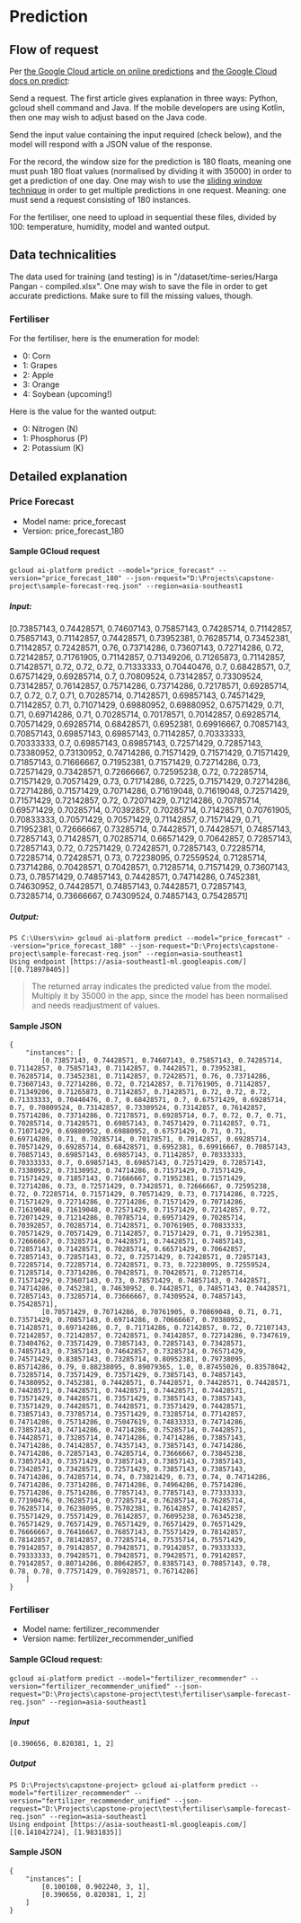 # Prediction

## Flow of request
Per [the Google Cloud article on online predictions](https://cloud.google.com/ai-platform/prediction/docs/online-predict#java) and [the Google Cloud docs on predict](https://cloud.google.com/ai-platform/prediction/docs/reference/rest/v1/projects/predict):

Send a request. The first article gives explanation in three ways: Python, gcloud shell command and Java. If the mobile developers are using Kotlin, then one may wish to adjust based on the Java code.

Send the input value containing the input required (check below), and the model will respond with a JSON value of the response.

For the record, the window size for the prediction is 180 floats, meaning one must push 180 float values (normalised by dividing it with 35000) in order to get a prediction of one day. One may wish to use the [sliding window technique](https://en.wikipedia.org/wiki/Sliding_window_protocol) in order to get multiple predictions in one request. Meaning: one must send a request consisting of 180 instances.

For the fertiliser, one need to upload in sequential these files, divided by 100: temperature, humidity, model and wanted output.

## Data technicalities
The data used for training (and testing) is in "/dataset/time-series/Harga Pangan - compiled.xlsx". One may wish to save the file in order to get accurate predictions. Make sure to fill the missing values, though.

### Fertiliser
For the fertiliser, here is the enumeration for model:
- 0: Corn
- 1: Grapes
- 2: Apple
- 3: Orange
- 4: Soybean (upcoming!)

Here is the value for the wanted output:
- 0: Nitrogen (N)
- 1: Phosphorus (P)
- 2: Potassium (K)

## Detailed explanation
### Price Forecast
- Model name: price_forecast
- Version: price_forecast_180

#### Sample GCloud request
    gcloud ai-platform predict --model="price_forecast" --version="price_forecast_180" --json-request="D:\Projects\capstone-project\sample-forecast-req.json" --region=asia-southeast1

##### Input:
[0.73857143, 0.74428571, 0.74607143, 0.75857143, 0.74285714, 0.71142857, 0.75857143, 0.71142857, 0.74428571, 0.73952381, 0.76285714, 0.73452381, 0.71142857, 0.72428571, 0.76, 0.73714286, 0.73607143, 0.72714286, 0.72, 0.72142857, 0.71761905, 0.71142857, 0.71349206, 0.71265873, 0.71142857, 0.71428571, 0.72, 0.72, 0.72, 0.71333333, 0.70440476, 0.7, 0.68428571, 0.7, 0.67571429, 0.69285714, 0.7, 0.70809524, 0.73142857, 0.73309524, 0.73142857, 0.76142857, 0.75714286, 0.73714286, 0.72178571, 0.69285714, 0.7, 0.72, 0.7, 0.71, 0.70285714, 0.71428571, 0.69857143, 0.74571429, 0.71142857, 0.71, 0.71071429, 0.69880952, 0.69880952, 0.67571429, 0.71, 0.71, 0.69714286, 0.71, 0.70285714, 0.70178571, 0.70142857, 0.69285714, 0.70571429, 0.69285714, 0.68428571, 0.6952381, 0.69916667, 0.70857143, 0.70857143, 0.69857143, 0.69857143, 0.71142857, 0.70333333, 0.70333333, 0.7, 0.69857143, 0.69857143, 0.72571429, 0.72857143, 0.73380952, 0.73130952, 0.74714286, 0.71571429, 0.71571429, 0.71571429, 0.71857143, 0.71666667, 0.71952381, 0.71571429, 0.72714286, 0.73, 0.72571429, 0.73428571, 0.72666667, 0.72595238, 0.72, 0.72285714, 0.71571429, 0.70571429, 0.73, 0.71714286, 0.7225, 0.71571429, 0.72714286, 0.72714286, 0.71571429, 0.70714286, 0.71619048, 0.71619048, 0.72571429, 0.71571429, 0.72142857, 0.72, 0.72071429, 0.71214286, 0.70785714, 0.69571429, 0.70285714, 0.70392857, 0.70285714, 0.71428571, 0.70761905, 0.70833333, 0.70571429, 0.70571429, 0.71142857, 0.71571429, 0.71, 0.71952381, 0.72666667, 0.73285714, 0.74428571, 0.74428571, 0.74857143, 0.72857143, 0.71428571, 0.70285714, 0.66571429, 0.70642857, 0.72857143, 0.72857143, 0.72, 0.72571429, 0.72428571, 0.72857143, 0.72285714, 0.72285714, 0.72428571, 0.73, 0.72238095, 0.72559524, 0.71285714, 0.73714286, 0.70428571, 0.70428571, 0.71285714, 0.71571429, 0.73607143, 0.73, 0.78571429, 0.74857143, 0.74428571, 0.74714286, 0.7452381, 0.74630952, 0.74428571, 0.74857143, 0.74428571, 0.72857143, 0.73285714, 0.73666667, 0.74309524, 0.74857143, 0.75428571]

##### Output:
    PS C:\Users\vin> gcloud ai-platform predict --model="price_forecast" --version="price_forecast_180" --json-request="D:\Projects\capstone-project\sample-forecast-req.json" --region=asia-southeast1
    Using endpoint [https://asia-southeast1-ml.googleapis.com/]
    [[0.718978405]]
> The returned array indicates the predicted value from the model. Multiply it by 35000 in the app, since the model has been normalised and needs readjustment of values.

#### Sample JSON
```
{
	"instances": [
		[0.73857143, 0.74428571, 0.74607143, 0.75857143, 0.74285714, 0.71142857, 0.75857143, 0.71142857, 0.74428571, 0.73952381, 0.76285714, 0.73452381, 0.71142857, 0.72428571, 0.76, 0.73714286, 0.73607143, 0.72714286, 0.72, 0.72142857, 0.71761905, 0.71142857, 0.71349206, 0.71265873, 0.71142857, 0.71428571, 0.72, 0.72, 0.72, 0.71333333, 0.70440476, 0.7, 0.68428571, 0.7, 0.67571429, 0.69285714, 0.7, 0.70809524, 0.73142857, 0.73309524, 0.73142857, 0.76142857, 0.75714286, 0.73714286, 0.72178571, 0.69285714, 0.7, 0.72, 0.7, 0.71, 0.70285714, 0.71428571, 0.69857143, 0.74571429, 0.71142857, 0.71, 0.71071429, 0.69880952, 0.69880952, 0.67571429, 0.71, 0.71, 0.69714286, 0.71, 0.70285714, 0.70178571, 0.70142857, 0.69285714, 0.70571429, 0.69285714, 0.68428571, 0.6952381, 0.69916667, 0.70857143, 0.70857143, 0.69857143, 0.69857143, 0.71142857, 0.70333333, 0.70333333, 0.7, 0.69857143, 0.69857143, 0.72571429, 0.72857143, 0.73380952, 0.73130952, 0.74714286, 0.71571429, 0.71571429, 0.71571429, 0.71857143, 0.71666667, 0.71952381, 0.71571429, 0.72714286, 0.73, 0.72571429, 0.73428571, 0.72666667, 0.72595238, 0.72, 0.72285714, 0.71571429, 0.70571429, 0.73, 0.71714286, 0.7225, 0.71571429, 0.72714286, 0.72714286, 0.71571429, 0.70714286, 0.71619048, 0.71619048, 0.72571429, 0.71571429, 0.72142857, 0.72, 0.72071429, 0.71214286, 0.70785714, 0.69571429, 0.70285714, 0.70392857, 0.70285714, 0.71428571, 0.70761905, 0.70833333, 0.70571429, 0.70571429, 0.71142857, 0.71571429, 0.71, 0.71952381, 0.72666667, 0.73285714, 0.74428571, 0.74428571, 0.74857143, 0.72857143, 0.71428571, 0.70285714, 0.66571429, 0.70642857, 0.72857143, 0.72857143, 0.72, 0.72571429, 0.72428571, 0.72857143, 0.72285714, 0.72285714, 0.72428571, 0.73, 0.72238095, 0.72559524, 0.71285714, 0.73714286, 0.70428571, 0.70428571, 0.71285714, 0.71571429, 0.73607143, 0.73, 0.78571429, 0.74857143, 0.74428571, 0.74714286, 0.7452381, 0.74630952, 0.74428571, 0.74857143, 0.74428571, 0.72857143, 0.73285714, 0.73666667, 0.74309524, 0.74857143, 0.75428571],
		[0.70571429, 0.70714286, 0.70761905, 0.70869048, 0.71, 0.71, 0.73571429, 0.70857143, 0.69714286, 0.70666667, 0.70380952, 0.71428571, 0.69714286, 0.7, 0.71714286, 0.72142857, 0.72, 0.72107143, 0.72142857, 0.72142857, 0.72428571, 0.74142857, 0.72714286, 0.7347619, 0.73404762, 0.73571429, 0.73857143, 0.72857143, 0.73428571, 0.74857143, 0.73857143, 0.74642857, 0.73285714, 0.76571429, 0.74571429, 0.83857143, 0.73285714, 0.80952381, 0.79738095, 0.85714286, 0.79, 0.88238095, 0.89079365, 1.0, 0.87455026, 0.83578042, 0.73285714, 0.73571429, 0.73571429, 0.73857143, 0.74857143, 0.74380952, 0.7452381, 0.74428571, 0.74428571, 0.74428571, 0.74428571, 0.74428571, 0.74428571, 0.74428571, 0.74428571, 0.74428571, 0.73571429, 0.74428571, 0.73571429, 0.73857143, 0.73857143, 0.73571429, 0.74428571, 0.74428571, 0.73571429, 0.74428571, 0.73857143, 0.73785714, 0.73571429, 0.73285714, 0.77142857, 0.74714286, 0.75714286, 0.75047619, 0.74833333, 0.74714286, 0.73857143, 0.74714286, 0.74714286, 0.75285714, 0.74428571, 0.74428571, 0.73285714, 0.74714286, 0.74714286, 0.73857143, 0.74714286, 0.74142857, 0.74357143, 0.73857143, 0.74714286, 0.74714286, 0.72857143, 0.74285714, 0.73666667, 0.73845238, 0.73857143, 0.73571429, 0.73857143, 0.73857143, 0.73857143, 0.73428571, 0.73428571, 0.72571429, 0.73857143, 0.73857143, 0.74714286, 0.74285714, 0.74, 0.73821429, 0.73, 0.74, 0.74714286, 0.74714286, 0.73714286, 0.74714286, 0.74964286, 0.75714286, 0.75714286, 0.75714286, 0.77857143, 0.77857143, 0.77333333, 0.77190476, 0.76285714, 0.77285714, 0.76285714, 0.76285714, 0.76285714, 0.76238095, 0.75702381, 0.76142857, 0.74142857, 0.75571429, 0.75571429, 0.76142857, 0.76095238, 0.76345238, 0.76571429, 0.76571429, 0.76571429, 0.76571429, 0.76571429, 0.76666667, 0.76416667, 0.76857143, 0.75571429, 0.78142857, 0.78142857, 0.78142857, 0.77285714, 0.77535714, 0.75571429, 0.79142857, 0.79142857, 0.79428571, 0.79142857, 0.79333333, 0.79333333, 0.79428571, 0.79428571, 0.79428571, 0.79142857, 0.79142857, 0.80714286, 0.80642857, 0.83857143, 0.78857143, 0.78, 0.78, 0.78, 0.77571429, 0.76928571, 0.76714286]
	]
}
```

### Fertiliser
- Model name: fertilizer_recommender
- Version name: fertilizer_recommender_unified

#### Sample GCloud request:
    gcloud ai-platform predict --model="fertilizer_recommender" --version="fertilizer_recommender_unified" --json-request="D:\Projects\capstone-project\test\fertiliser\sample-forecast-req.json" --region=asia-southeast1

##### Input
    [0.390656, 0.820381, 1, 2]
##### Output
    PS D:\Projects\capstone-project> gcloud ai-platform predict --model="fertilizer_recommender" --version="fertilizer_recommender_unified" --json-request="D:\Projects\capstone-project\test\fertiliser\sample-forecast-req.json" --region=asia-southeast1
    Using endpoint [https://asia-southeast1-ml.googleapis.com/]
    [[0.141042724], [1.9831835]]

#### Sample JSON
```
{
	"instances": [
		[0.100108, 0.902240, 3, 1],
		[0.390656, 0.820381, 1, 2]
	]
}
```